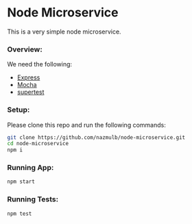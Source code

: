 # Node Microservice

This is a very simple node microservice.

### Overview:

We need the following:

- [Express](https://www.npmjs.com/package/express)
- [Mocha](https://mochajs.org/)
- [supertest](https://www.npmjs.com/package/supertest)

### Setup:

Please clone this repo and run the following commands:

```sh
git clone https://github.com/nazmulb/node-microservice.git
cd node-microservice
npm i
```

### Running App:

```sh
npm start
```

### Running Tests:

```sh
npm test
```

